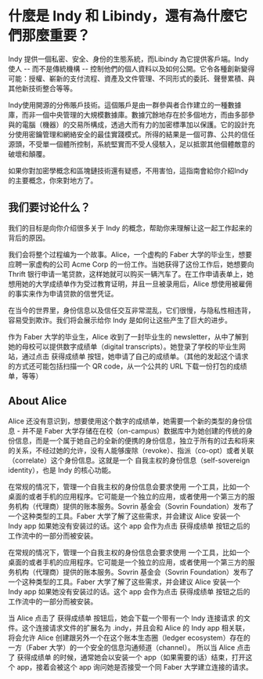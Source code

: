 
# 什麼是 Indy 和 Libindy，還有為什麼它們那麼重要？

Indy 提供一個私密、安全、身份的生態系統，而Libindy 為它提供客戶端。Indy 使人 -- 而不是傳統機構 -- 控制他們的個人資料以及如何公開。它令各種創新變得可能：授權、嶄新的支付流程、資產及文件管理、不同形式的委託、聲譽累積、與其他新技術整合等等。

Indy使用開源的分佈賬戶技術。這個賬戶是由一群參與者合作建立的一種數據庫，而非一個中央管理的大規模數據庫。數據冗餘地存在於多個地方，而由多部參與的電腦（機器）的交易所構成，透過大而有力的加密標準加以保護。它的設計充分使用密鑰管理和網絡安全的最佳實踐模式。所得的結果是一個可靠、公共的信任源頭，不受單一個體所控制，系統堅實而不受人侵駭入，足以抵禦其他個體敵意的破壞和顛覆。

如果你對加密學概念和區塊鏈技術還有疑惑，不用害怕，這指南會給你介紹Indy的主要概念，你來對地方了。

## 我们要讨论什么？
我们的目标是向你介绍很多关于 Indy 的概念，帮助你来理解让这一起工作起来的背后的原因。

我们会将整个过程编为一个故事。Alice，一个虚构的 Faber 大学的毕业生，想要应聘一家虚构的公司 Acme Corp 的一份工作。当她获得了这份工作后，她想要向 Thrift 银行申请一笔贷款，这样她就可以购买一辆汽车了。在工作申请表单上，她想用她的大学成绩单作为受过教育证明，并且一旦被录用后，Alice 想使用被雇佣的事实来作为申请贷款的信誉凭证。

在当今的世界里，身份信息以及信任交互非常混乱，它们很慢，与隐私性相违背，容易受到欺诈。我们将会展示给你 Indy 是如何让这些产生了巨大的进步。

作为 Faber 大学的毕业生，Alice 收到了一封毕业生的 newsletter，从中了解到她的母校可以提供数字成绩单（digital transcripts）。她登录了学校的毕业生网站，通过点击 获得成绩单 按钮，她申请了自己的成绩单。（其他的发起这个请求的方式还可能包括扫描一个 QR code，从一个公共的 URL 下载一份打包的成绩单，等等）

## About Alice

Alice 还没有意识到，想要使用这个数字的成绩单，她需要一个新的类型的身份信息 - 并不是 Faber 大学存储在在校（on-campus）数据库中为她创建的传统的身份信息，而是一个属于她自己的全新的便携的身份信息，独立于所有的过去和将来的关系，不经过她的允许，没有人能够废除（revoke）、指派（co-opt）或者关联（correlate）这个身份信息。这就是一个 自我主权的身份信息（self-sovereign identity），也是 Indy 的核心功能。

在常规的情况下，管理一个自我主权的身份信息会要求使用 一个工具，比如一个桌面的或者手机的应用程序。它可能是一个独立的应用，或者使用一个第三方的服务机构（代理商）提供的账本服务。Sovrin 基金会（Sovrin Foundation）发布了一个这种类型的工具。Faber 大学了解了这些需求，并会建议 Alice 安装一个 Indy app 如果她没有安装过的话。这个 app 会作为点击 获得成绩单 按钮之后的工作流中的一部分而被安装。

在常规的情况下，管理一个自我主权的身份信息会要求使用 一个工具，比如一个桌面的或者手机的应用程序。它可能是一个独立的应用，或者使用一个第三方的服务机构（代理商）提供的账本服务。Sovrin 基金会（Sovrin Foundation）发布了一个这种类型的工具。Faber 大学了解了这些需求，并会建议 Alice 安装一个 Indy app 如果她没有安装过的话。这个 app 会作为点击 获得成绩单 按钮之后的工作流中的一部分而被安装。


当 Alice 点击了 获得成绩单 按钮后，她会下载一个带有一个 Indy 连接请求 的文件。这个连接请求文件的扩展名为 .indy，并且会和 Alice 的 Indy app 相关联，将会允许 Alice 创建跟另外一个在这个账本生态圈（ledger ecosystem）存在的一方（Faber 大学）的一个安全的信息沟通频道（channel）。
所以当 Alice 点击了 获得成绩单 的时候，通常她会以安装一个 app（如果需要的话）结束，打开这个 app，接着会被这个 app 询问她是否接受一个同 Faber 大学建立连接的请求。



